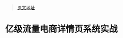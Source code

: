 > [原文地址](https://zq99299.github.io/note-book/cache-pdp/#%E7%AC%AC%E4%B8%80%E7%89%88)

# 亿级流量电商详情页系统实战
